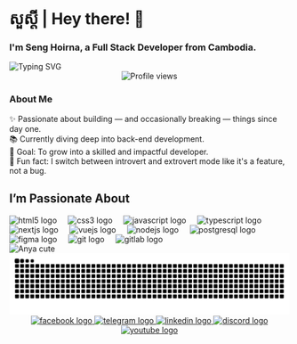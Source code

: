 <h1 align="left">សួស្តី | Hey there! 👋</h1>

<h3 align="left">I'm Seng Hoirna, a Full Stack Developer from Cambodia.</h3>

<div align="left">
  <img src="https://readme-typing-svg.herokuapp.com?font=Fira+Code&color=8B5CF6&size=24¢er=true&vCenter=fale&width=600&lines=Welcome+to+my+GitHub+Profile!;A+Full+Stack+Developer+from+Cambodia." alt="Typing SVG" />
</div>

<div align="center">
  <img src="https://profile-counter.glitch.me/hoirna/count.svg" alt="Profile views" />
</div>

<h3 align="left">About Me</h3>
<p align="left">
  ✨ Passionate about building — and occasionally breaking — things since day one.<br>
  📚 Currently diving deep into back-end development.<br>
  🎯 Goal: To grow into a skilled and impactful developer.<br>
  🎲 Fun fact: I switch between introvert and extrovert mode like it's a feature, not a bug.
</p>


<h2 align="left">I’m Passionate About</h2>
<div align="left">
  <img src="https://cdn.jsdelivr.net/gh/devicons/devicon/icons/html5/html5-original.svg" height="40" alt="html5 logo" />
  <img width="12" />
  <img src="https://cdn.jsdelivr.net/gh/devicons/devicon/icons/css3/css3-original.svg" height="40" alt="css3 logo" />
  <img width="12" />
  <img src="https://cdn.jsdelivr.net/gh/devicons/devicon/icons/javascript/javascript-original.svg" height="40" alt="javascript logo" />
  <img width="12" />
  <img src="https://cdn.jsdelivr.net/gh/devicons/devicon/icons/typescript/typescript-original.svg" height="40" alt="typescript logo" />
  <img width="12" />
  <img src="https://cdn.jsdelivr.net/gh/devicons/devicon/icons/nextjs/nextjs-original.svg" height="40" alt="nextjs logo" />
  <img width="12" />
  <img src="https://cdn.jsdelivr.net/gh/devicons/devicon/icons/vuejs/vuejs-original.svg" height="40" alt="vuejs logo" />
  <img width="12" />
  <img src="https://cdn.jsdelivr.net/gh/devicons/devicon/icons/nodejs/nodejs-original.svg" height="40" alt="nodejs logo" />
  <img width="12" />
  <img src="https://cdn.jsdelivr.net/gh/devicons/devicon/icons/postgresql/postgresql-original.svg" height="40" alt="postgresql logo" />
  <img width="12" />
  <img src="https://cdn.jsdelivr.net/gh/devicons/devicon/icons/figma/figma-original.svg" height="40" alt="figma logo" />
  <img width="12" />
  <img src="https://cdn.jsdelivr.net/gh/devicons/devicon/icons/git/git-original.svg" height="40" alt="git logo" />
  <img width="12" />
  <img src="https://cdn.jsdelivr.net/gh/devicons/devicon/icons/gitlab/gitlab-original.svg" height="40" alt="gitlab logo" />
</div>
<div class="gif-container">
  <img src="https://media1.tenor.com/m/2vkg2P2nWVkAAAAd/lonely-anya-spy-x-family.gif" alt="Anya cute" />
</div>

<img src="https://raw.githubusercontent.com/hoirna/hoirna/output/snake.svg" alt="Snake animation" />



<div align="center">
  <a href="https://www.facebook.com/seng.hoirna.2025" target="_blank">
    <img src="https://raw.githubusercontent.com/maurodesouza/profile-readme-generator/master/src/assets/icons/social/facebook/default.svg" width="59" height="40" alt="facebook logo"  />
  </a>
  <a href="https://t.me/S_Hoirna" target="_blank">
    <img src="https://raw.githubusercontent.com/maurodesouza/profile-readme-generator/master/src/assets/icons/social/telegram/default.svg" width="59" height="40" alt="telegram logo"  />
  </a>
  <a href="https://www.linkedin.com/in/seng-hoirna-353752343/" target="_blank">
    <img src="https://raw.githubusercontent.com/maurodesouza/profile-readme-generator/master/src/assets/icons/social/linkedin/default.svg" width="59" height="40" alt="linkedin logo"  />
  </a>
  <a href="https://discord.gg/VJEJt8yNm4" target="_blank">
    <img src="https://raw.githubusercontent.com/maurodesouza/profile-readme-generator/master/src/assets/icons/social/discord/default.svg" width="59" height="40" alt="discord logo"  />
  </a>
  <a href="https://www.youtube.com/@MOON-Dejavuu" target="_blank">
    <img src="https://raw.githubusercontent.com/maurodesouza/profile-readme-generator/master/src/assets/icons/social/youtube/default.svg" width="59" height="40" alt="youtube logo"  />
  </a>
</div>
